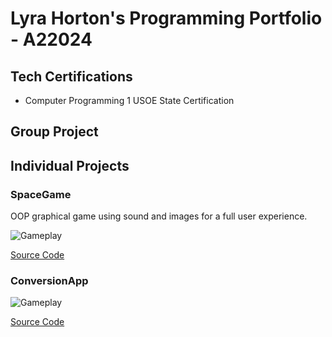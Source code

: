 # Lyra Horton's Programming Portfolio - A22024

## Tech Certifications
* Computer Programming 1 USOE State Certification


## Group Project

## Individual Projects

### SpaceGame
OOP graphical game using sound and images for a full user experience.

![Gameplay]()

[Source Code]()

### ConversionApp

![Gameplay](https://github.com/lyraeho/Programming-Portfolio/assets/142616800/87b79493-e758-403b-b50a-212c2548b240)


[Source Code]()
